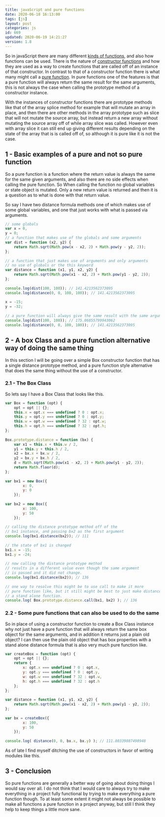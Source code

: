 ```yaml
---
title: javaScript and pure functions
date: 2020-06-18 16:13:00
tags: [js]
layout: post
categories: js
id: 669
updated: 2020-06-19 14:21:27
version: 1.8
---
```


So in javaScript there are many different [kinds of functions](/2019/12/16/js-function/), and also how functions can be used. There is the nature of [constructor functions](/2019/02/27/js-javascript-constructor/) and how they are used as a way to create functions that are called off of an instance of that constructor. In contrast to that of a constructor function there is what many might call a [pure function](https://en.wikipedia.org/wiki/Pure_function). In pure functions one of the features is that a pure function will always return the same result for the same arguments, this is not always the case when calling the prototype method of a constructor instance.

With the instances of constructor functions there are prototype methods like that of the array splice method for example that will mutate an array in place, and then there are other methods in the array prototype such as slice that will not mutate the source array, but instead return a new array without mutating the source array off of while array slice was called. However even with array slice it can still end up giving different results depending on the state of the array that is is called off of, so although it is pure like it is not the case.

<!-- more -->

## 1 - Basic examples of a pure and not so pure function

So a pure function is a function where the return value is always the same for the same given arguments, and also there are no side effects when calling the pure function. So When calling the function no global variables or state object is mutated. Only a new return value is returned and then it is a question as to what is done with that return value.

So say I have two distance formula methods one of which makes use of some global variables, and one that just works with what is passed via arguments.

```js
// some globals
var x = 0,
y = 0;
// a function that makes use of the globals and some arguments
var dist = function (x2, y2) {
    return Math.sqrt(Math.pow(x - x2, 2) + Math.pow(y - y2, 2));
};
 
// a function that just makes use of arguments and only arguments
// no use of globals or the this keyword
var distance = function (x1, y1, x2, y2) {
    return Math.sqrt(Math.pow(x1 - x2, 2) + Math.pow(y1 - y2, 2));
};
 
console.log(dist(100, 100)); // 141.4213562373095
console.log(distance(0, 0, 100, 100)); // 141.4213562373095
 
x = -15;
y = -32;
 
// a pure function will always give the same result with the same arguments
console.log(dist(100, 100)); // 175.06855799943062
console.log(distance(0, 0, 100, 100)); // 141.4213562373095
```

## 2 - A box Class and a pure function alternative way of doing the same thing

In this section I will be going over a simple Box constructor function that has a single distance prototype method, and a pure function style alternative that does the same thing without the use of a constructor.

### 2.1 - The Box Class

So lets say I have a Box Class that looks like this.

```js
var Box = function (opt) {
    opt = opt || {};
    this.x = opt.x === undefined ? 0 : opt.x;
    this.y = opt.y === undefined ? 0 : opt.y;
    this.w = opt.w === undefined ? 32 : opt.w;
    this.h = opt.h === undefined ? 32 : opt.h;
};
 
Box.prototype.distance = function (bx) {
    var x1 = this.x + this.w / 2,
    y1 = this.y + this.h / 2,
    x2 = bx.x + bx.w / 2,
    y2 = bx.y + bx.h / 2,
    d = Math.sqrt(Math.pow(x1 - x2, 2) + Math.pow(y1 - y2, 2));
    return Math.floor(d);
};
 
var bx1 = new Box({
        x: 0,
        y: 0
    });
 
var bx2 = new Box({
        x: 100,
        y: 50
    });
 
// calling the distance prototype method off of the
// bx1 instance, and passing bx2 as the first argument
console.log(bx1.distance(bx2)); // 111
 
// the state of bx1 is changed
bx1.x = -15;
bx1.y = -24;
 
// now calling the distance prototype method
// results in a different value even though the same argument
// is passed and it did not change.
console.log(bx1.distance(bx2)); // 136
 
// one way to resolve this might be to use call to make it more
// pure function like, but it still might be best to just make distance
// a stand alone function.
console.log( Box.prototype.distance.call(bx1, bx2) ); // 136
```

### 2.2 - Some pure functions that can also be used to do the same

So in place of using a constructor function to create a Box Class instance why not just have a pure function that will always return the same box object for the same arguments, and in addition it returns just a plain old object? I can then use the plain old object that has box properties with a stand alone distance formula that is also very much pure function like.

```js
var createBox = function (opt) {
    opt = opt || {};
    return {
        x: opt.x === undefined ? 0 : opt.x,
        y: opt.y === undefined ? 0 : opt.y,
        w: opt.w === undefined ? 32 : opt.w,
        h: opt.h === undefined ? 32 : opt.h
    };
};
 
var distance = function (x1, y1, x2, y2) {
    return Math.sqrt(Math.pow(x1 - x2, 2) + Math.pow(y1 - y2, 2));
};
 
var bx = createBox({
        x: 100,
        y: 50
    });
 
console.log( distance(0, 0, bx.x, bx.y) ); // 111.80339887498948
```

As of late I find myself ditching the use of constructors in favor of writing modules like this.

## 3 - Conclusion

So pure functions are generally a better way of going about doing things I would say over all. I do not think that I would care to always try to make everything in a project fully functional by trying to make everything a pure function though. To at least some extent it might not always be possible to make all functions a pure function in a project anyway, but still I think they help to keep things a little more sane.